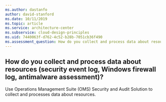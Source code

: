 ```yaml
---
ms.author: dastanfo
author: david-stanford
ms.date: 10/11/2019
ms.topic: article
ms.service: architecture-center
ms.subservice: cloud-design-principles
ms.uid: 7440063f-d762-4c52-b28b-7051cb36f490
ms.assessment_question: How do you collect and process data about resources (security event log, Windows firewall log, antimalware assessment)?
---
```

## How do you collect and process data about resources (security event log, Windows firewall log, antimalware assessment)?

Use Operations Management Suite (OMS) Security and Audit Solution to collect and processes data about resources.
